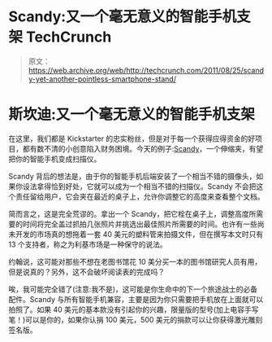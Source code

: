 # Scandy:又一个毫无意义的智能手机支架 TechCrunch

> 原文：<https://web.archive.org/web/http://techcrunch.com/2011/08/25/scandy-yet-another-pointless-smartphone-stand/>

# 斯坎迪:又一个毫无意义的智能手机支架

在这里，我们都是 Kickstarter 的忠实粉丝，但是对于每一个获得应得资金的好项目，都有数不清的小创意陷入财务困境。今天的例子:[Scandy](https://web.archive.org/web/20230205044441/http://www.kickstarter.com/projects/scandy/scandy-scans-with-your-smartphone)，一个伸缩夹，有望把你的智能手机变成扫描仪。

Scandy 背后的想法是，由于你的智能手机后端安装了一个相当不错的摄像头，如果你设法拿得恰到好处，它就可以成为一个相当不错的扫描仪。Scandy 不会把这个责任留给用户，它会夹在最近的桌子上，允许你调整它的高度来查看整个文档。

简而言之，这是完全荒谬的。拿出一个 Scandy，把它栓在桌子上，调整高度所需要的时间将完全盖过抓拍几张照片并挑选出最佳照片所需要的时间。也许有一些尚未开发的市场真的想拖着一套 40 美元的塑料管来拍摄文件，但在撰写本文时只有 13 个支持者，称之为利基市场是一种保守的说法。

约翰说，这可能对那些不想在老图书馆花 10 美分买一本的图书馆研究人员有用，但是说真的？另外，这不会破坏阅读表的完成吗？

唉，我可能完全错了(注意:我不是)，这可能是你生命中的下一个旅途战士的必备配件。Scandy 与所有智能手机兼容，主要是因为你只需要把手机放在上面就可以拍照了。如果 40 美元的基本款没有引起你的兴趣，限量版的型号(加上电容手写笔！)可以是你的，如果你认捐 100 美元，500 美元的捐款可以让你获得激光雕刻签名版。